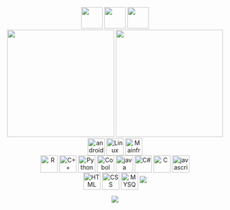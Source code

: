 
<div align="center";> <a href = "mailto:jefersonfreitas1313@gmail.com"><img height="50em" src="https://img.shields.io/badge/-Gmail-%23333?style=for-the-badge&logo=gmail&logoColor=white" target="_blank"></a>
  <a href="https://www.linkedin.com/in/jeferson-freitas-da-silva-644564171/" target="_blank"><img height="50em" src="https://img.shields.io/badge/-LinkedIn-%230077B5?style=for-the-badge&logo=linkedin&logoColor=white" target="_blank"></a>
<a href="https://wa.me/+5511969801105" target="_blank"><img height="50em" src="https://img.shields.io/badge/-Whatsapp-%2391205?style=for-the-badge&logo=whatsapp&logoColor=white" target="_blank"></a> <div/>
	
<div align="center">
    <img height="250em" src="https://github-readme-stats.vercel.app/api?username=JefersonFreitasdaSilva&show_icons=true&theme=dracula&include_all_commits=true&count_private=true"/>
    <img height="250em" src="https://github-readme-stats.vercel.app/api/top-langs/?username=JefersonFreitasdaSilva&layout=compact&langs_count=8&theme=dark"/></a>
</div>


<div style="display: inline_block">

  

<img height="40em" align="center" alt="android" src="https://img.shields.io/badge/Android-239120?style=for-the-badge&logo=android&logoColor=white"/>
<img height="40em" align="center" alt="Linux" src="https://img.shields.io/badge/Linux-000000?style=for-the-badge&logo=linux&logoColor=white"/>
<img height="40em" align="center" alt="Mainframe" src="https://img.shields.io/badge/Mainframe-4169E1?style=for-the-badge&logo=Mainframe&logoColor=white"/></br>
<img height="40em" align="center" alt="R" src="https://img.shields.io/badge/R-000000?style=for-the-badge&logo=R&logoColor=white"/>
<img height="40em" align="center" alt="C++" src="https://img.shields.io/badge/C%2B%2B-00599C?style=for-the-badge&logo=c%2B%2B&logoColor=white"/>
<img height="40em" align="center" alt="Python" src="https://img.shields.io/badge/Python-000000?style=for-the-badge&logo=Python&logoColor=white"/>
<img height="40em" align="center" alt="Cobol" src="https://img.shields.io/badge/Cobol-4169E1?style=for-the-badge&logo=Cobol&logoColor=white"/>
<img height="40em" align="center" alt="java" src="https://img.shields.io/badge/Java-FF0000?style=for-the-badge&logo=java&logoColor=black"/>
<img height="40em" align="center" alt="C#" src="https://img.shields.io/badge/C%23-8A2BE2?style=for-the-badge&logo=c-sharp&logoColor=white"/>
<img height="40em" align="center" alt="C" src="https://img.shields.io/badge/C-00599C?style=for-the-badge&logo=c&logoColor=white"/>
<img height="40em" align="center" alt="javascript" src="https://img.shields.io/badge/JavaScript-F7DF1E?style=for-the-badge&logo=javascript&logoColor=black"/></br>
<img height="40em" align="center" alt="HTML" src="https://img.shields.io/badge/HTML-FF4500?style=for-the-badge&logo=html5&logoColor=white"/>
<img height="40em" align="center" alt="CSS" src="https://img.shields.io/badge/CSS-00599C?&style=for-the-badge&logo=css3&logoColor=white"/>
<img height="40em" align="center" alt="MYSQL" src="https://img.shields.io/badge/MySQL-D2691E?style=for-the-badge&logo=mysql&logoColor=white"/>

<img src="https://github.com/jefersonfreitas2525/jefersonfreitas2525/blob/main/lofi%20sad%20gif.gif">
<p align="center">   <img alingn="center" src="https://profile-counter.glitch.me/jefersonfreitas2525/count.svg" /></p>


	

